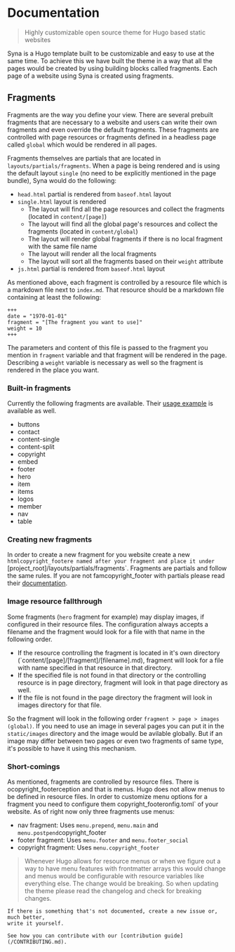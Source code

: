 <!--
Copyright 2017 - The Syna Theme Authors

This work is licensed under a Creative Commons Attribution-ShareAlike 4.0 International License;
you may not use this file except in compliance with the License.
You may obtain a copy of the License at
    https://creativecommons.org/licenses/by-sa/4.0/legalcode
Unless required by applicable law or agreed to in writing, documentation
distributed under the License is distributed on an "AS IS" BASIS,
WITHOUT WARRANTIES OR CONDITIONS OF ANY KIND, either express or implied.
See the License for the specific language governing permissions and
limitations under the License.
-->

# Documentation

> Highly customizable open source theme for Hugo based static websites

Syna is a Hugo template built to be customizable and easy to use at the same time. To achieve this we have built the theme in a way that all the pages would be created by using building blocks
called fragments. Each page of a website using Syna is created using fragments.

## Fragments

Fragments are the way you define your view. There are several prebuilt fragments that are necessary to a website and users can write their own fragments and even override the default fragments. These fragments are controlled with page resources or fragments defined in a headless page called `global` which would be rendered in all pages.

Fragments themselves are partials that are located in `layouts/partials/fragments`. When a page is being rendered and is using the default layout `single` (no need to be explicitly mentioned in the page bundle), Syna would do the following:

- `head.html` partial is rendered from `baseof.html` layout
- `single.html` layout is rendered
  - The layout will find all the page resources and collect the fragments (located in `content/[page]`)
  - The layout will find all the global page's resources and collect the fragments (located in `content/global`)
  - The layout will render global fragments if there is no local fragment with the same file name
  - The layout will render all the local fragments
  - The layout will sort all the fragments based on their `weight` attribute
- `js.html` partial is rendered from `baseof.html` layout

As mentioned above, each fragment is controlled by a resource file which is a markdown file next to `index.md`. That resource should be a markdown file containing at least the following:

```
+++
date = "1970-01-01"
fragment = "[The fragment you want to use]"
weight = 10
+++
```

The parameters and content of this file is passed to the fragment you mention in `fragment` variable and that fragment will be rendered in the page. Describing a `weight` variable is necessary as well so the fragment is rendered in the place you want.

### Built-in fragments

Currently the following fragments are available. Their [usage example](https://github.com/okkur/syna/tree/master/exampleSite/content/index) is available as well.

- buttons
- contact
- content-single
- content-split
- copyright
- embed
- footer
- hero
- item
- items
- logos
- member
- nav
- table

### Creating new fragments

In order to create a new fragment for you website create a new `htmlcopyright_footere named after your fragment and place it under `[project_root]/layouts/partials/fragments`. Fragments are partials and follow the same rules. If you are not famcopyright_footer with partials please read their [documentation](https://gohugo.io/templates/partials/).

### Image resource fallthrough

Some fragments (`hero` fragment for example) may display images, if configured in their resource files. The configuration always accepts a filename and the fragment would look for a file with that name in the following order.

- If the resource controlling the fragment is located in it's own directory (`content/[page]/[fragment]/[filename].md), fragment will look for a file with name specified in that resource in that directory.
- If the specified file is not found in that directory or the controlling resource is in page directory, fragment will look in that page directory as well.
- If the file is not found in the page directory the fragment will look in images directory for that file.

So the fragment will look in the following order `fragment > page > images (global)`. If you need to use an image in several pages you can put it in the `static/images` directory and the image would be avilable globally. But if an image may differ between two pages or even two fragments of same type, it's possible to have it using this mechanism.

### Short-comings

As mentioned, fragments are controlled by resource files. There is ocopyright_footerception and that is menus. Hugo does not allow menus to be defined in resource files. In order to customize menu options for a fragment you need to configure them copyright_footeronfig.toml` of your website. As of right now only three fragments use menus:

- nav fragment: Uses `menu.prepend`, `menu.main` and `menu.postpend`copyright_footer
- footer fragment: Uses `menu.footer` and `menu.footer_social`
- copyright fragment: Uses `menu.copyright_footer`

> Whenever Hugo allows for resource menus or when we figure out a way to have menu features with frontmatter arrays this would change and menus would be configurable with resource variables like everything else. The change would be breaking. So when updating the theme please read the changelog and check for breaking changes.

```
If there is something that's not documented, create a new issue or, much better,
write it yourself.

See how you can contribute with our [contribution guide](/CONTRIBUTING.md).
```
